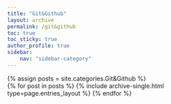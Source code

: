 ```yaml
---
title: "Git&Github"
layout: archive
permalink: /git&github
toc: true
toc_sticky: true
author_profile: true
sidebar:
    nav: "sidebar-category"
---
```



{% assign posts = site.categories.Git&Github %}  
{% for post in posts %} {% include archive-single.html type=page.entries_layout %} {% endfor %}